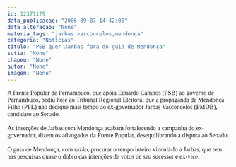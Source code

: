 ```yaml
---
id: 12371179
data_publicacao: "2006-09-07 14:42:00"
data_alteracao: "None"
materia_tags: "jarbas vasconcelos,mendonça"
categoria: "Notícias"
titulo: "PSB quer Jarbas fora do guia de Mendonça"
sutia: "None"
chapeu: "None"
autor: "None"
imagem: "None"
---
```

<p><P><FONT face=Verdana>A Frente Popular de Pernambuco, que apóia Eduardo Campos (PSB) ao governo de Pernambuco, pediu hoje ao Tribunal Regional Eleitoral que a propaganda de Mendonça Filho (PFL) não dedique mais tempo ao ex-governador Jarbas Vasconcelos (PMDB), candidato ao Senado.<BR><BR>As inserções de Jarbas com Mendonça acabam fortalecendo a campanha do ex-governador, dizem os advogados da Frente Popular, desequilibrando a disputa ao Senado.<BR><BR>O guia de Mendonça, com razão, procurar o tempo inteiro vinculá-lo a Jarbas, que tem nas pesquisas quase o dobro das intenções de votos de seu sucessor e ex-vice.</FONT></P> </p>

